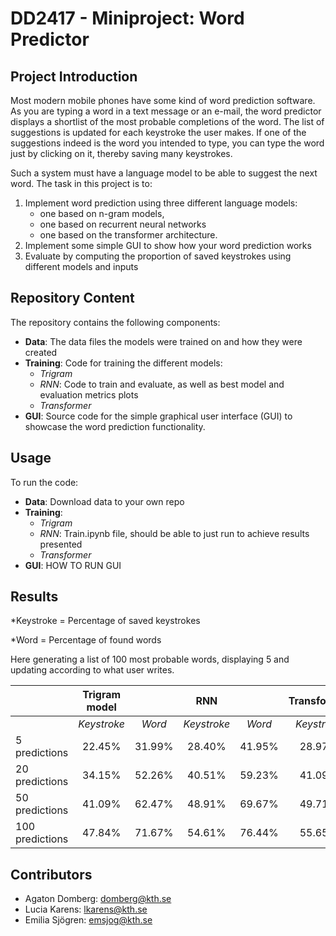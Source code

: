 # DD2417 - Miniproject: Word Predictor

## Project Introduction
Most modern mobile phones have some kind of word prediction software. As you are typing a word in a text message or an e-mail, the word predictor displays a shortlist of the most probable completions of the word. The list of suggestions is updated for each keystroke the user makes. If one of the suggestions indeed is the word you intended to type, you can type the word just by clicking on it, thereby saving many keystrokes.

Such a system must have a language model to be able to suggest the next word. The task in
this project is to:
1. Implement word prediction using three different language models:
    - one based on n-gram models, 
    - one based on recurrent neural networks
    - one based on the transformer architecture.
2. Implement some simple GUI to show how your word prediction works
3. Evaluate by computing the proportion of saved keystrokes using different models and inputs

## Repository Content
The repository contains the following components:
- **Data**: The data files the models were trained on and how they were created
- **Training**: Code for training the different models:
    - _Trigram_
    - _RNN_: Code to train and evaluate, as well as best model and evaluation metrics plots
    - _Transformer_
- **GUI**: Source code for the simple graphical user interface (GUI) to showcase the word prediction functionality.


## Usage
To run the code:
- **Data**: Download data to your own repo
- **Training**: 
    - _Trigram_
    - _RNN_: Train.ipynb file, should be able to just run to achieve results presented 
    - _Transformer_
- **GUI**: HOW TO RUN GUI

## Results
*Keystroke = Percentage of saved keystrokes

*Word = Percentage of found words

Here generating a list of 100 most probable words, displaying 5 and updating according to what user writes.


|             | **Trigram model** |                | **RNN**        |                | **Transformer** |                |
|-------------|:-----------------:|:--------------:|:--------------:|:--------------:|:---------------:|:--------------:|
|             |    *Keystroke*    |    *Word*      |    *Keystroke* |    *Word*      |    *Keystroke* |    *Word*      |
| 5 predictions |      22.45%       |     31.99%     |      28.40%    |     41.95%     |      28.97%     |     42.87%     |
| 20 predictions |     34.15%        |     52.26%     |      40.51%    |     59.23%     |      41.09%     |     60.94%     |
| 50 predictions |     41.09%        |     62.47%     |      48.91%    |     69.67%     |      49.71%     |     71.47%     |
| 100 predictions|     47.84%        |     71.67%     |      54.61%    |     76.44%     |      55.65%     |     78.09%     |



## Contributors
- Agaton Domberg: domberg@kth.se
- Lucia Karens: lkarens@kth.se
- Emilia Sjögren: emsjog@kth.se
